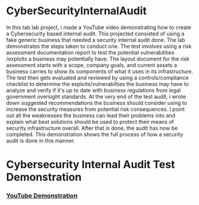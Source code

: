 # CyberSecurityInternalAudit
In this tab lab project, i made a YouTube video demonstrating how to create a Cybersecurity based internal audit. This projected consisted of using a fake generic business that needed a security internal audit done. The lab demonstrates the steps taken to conduct one. The test involves using a risk assessment documentation report to test the potential vulnerabilities /exploits a business may potentially have. The layout document for the risk assessment starts with a scope, company goals, and current assets a business carries to show its components of what it uses in its infrastructure. The test then gets evaluated and reviewed by using a controls/compliance checklist to determine the exploits/vulnerabilties the business may have to analyze and verify if it's up to date with business regulations from legal government oversight standards. At the very end of the test audit, i wrote down suggested recommendations the business should consider using to increase the security measures from potential risk consequences. I point out all the weaknesses the business can lead their problems into and explain what best solutions should be used to protect their means of security infrastructure overall. After that is done, the audit has now be completed. This demonstration shows the full process of how a security audit is done in this manner.     

<h1>Cybersecurity Internal Audit Test Demonstration </h1>

 ### [YouTube Demonstration](https://www.youtube.com/watch?v=KZ9nXW2jIdI)

<!--
 ```diff
- text in red
+ text in green
! text in orange
# text in gray
@@ text in purple (and bold)@@
```
--!>
